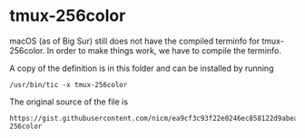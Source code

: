 # tmux-256color

macOS (as of Big Sur) still does not have the compiled terminfo for
tmux-256color. In order to make things work, we have to compile the terminfo.

A copy of the definition is in this folder and can be installed by running

```
/usr/bin/tic -x tmux-256color
```

The original source of the file is

```
https://gist.githubusercontent.com/nicm/ea9cf3c93f22e0246ec858122d9abea1/raw/37ae29fc86e88b48dbc8a674478ad3e7a009f357/tmux-256color
```
